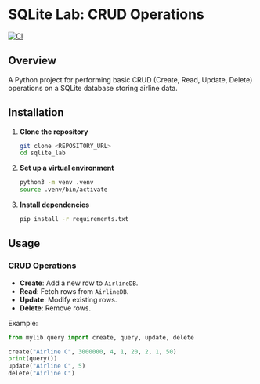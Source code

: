 # SQLite Lab: CRUD Operations

[![CI](https://github.com/TzRRR/sqlite_lab/actions/workflows/cicd.yml/badge.svg)](https://github.com/TzRRR/sqlite_lab/actions/workflows/cicd.yml)

## Overview

A Python project for performing basic CRUD (Create, Read, Update, Delete) operations on a SQLite database storing airline data.

## Installation

1. **Clone the repository**

   ```bash
   git clone <REPOSITORY_URL>
   cd sqlite_lab
   ```

2. **Set up a virtual environment**

   ```bash
   python3 -m venv .venv
   source .venv/bin/activate
   ```

3. **Install dependencies**
   ```bash
   pip install -r requirements.txt
   ```

## Usage

### CRUD Operations

- **Create**: Add a new row to `AirlineDB`.
- **Read**: Fetch rows from `AirlineDB`.
- **Update**: Modify existing rows.
- **Delete**: Remove rows.

Example:

```python
from mylib.query import create, query, update, delete

create("Airline C", 3000000, 4, 1, 20, 2, 1, 50)
print(query())
update("Airline C", 5)
delete("Airline C")
```

